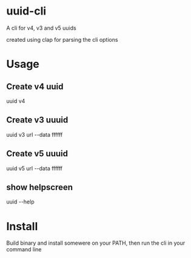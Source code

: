 # uuid-cli
A cli for v4, v3 and v5 uuids

created using clap for parsing the cli options

# Usage 

## Create v4 uuid
uuid v4 

## Create v3 uuuid
uuid v3 url --data ffffff

## Create v5 uuuid
uuid v5 url --data ffffff

## show helpscreen
uuid --help


# Install
Build binary and install somewere on your PATH, then run the cli in your command line
